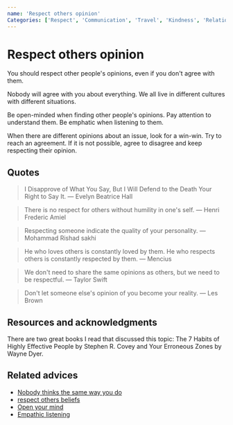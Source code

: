 ```yaml
---
name: 'Respect others opinion'
Categories: ['Respect', 'Communication', 'Travel', 'Kindness', 'Relationships', 'Integrity', 'Open-mindedness', 'Listening', 'Empathy']
---
```

# Respect others opinion

You should respect other people's opinions, even if you don't agree with them.

Nobody will agree with you about everything. We all live in different cultures with different situations.

Be open-minded when finding other people's opinions. Pay attention to understand them. Be emphatic when listening to them.

When there are different opinions about an issue, look for a win-win. Try to reach an agreement. If it is not possible, agree to disagree and keep respecting their opinion.

## Quotes

> I Disapprove of What You Say, But I Will Defend to the Death Your Right to Say It. — Evelyn Beatrice Hall

> There is no respect for others without humility in one's self. — Henri Frederic Amiel

> Respecting someone indicate the quality of your personality. — Mohammad Rishad sakhi

> He who loves others is constantly loved by them. He who respects others is constantly respected by them. — Mencius

> We don't need to share the same opinions as others, but we need to be respectful. — Taylor Swift

> Don't let someone else's opinion of you become your reality. — Les Brown

## Resources and acknowledgments

There are two great books I read that discussed this topic: The 7 Habits of Highly Effective People by Stephen R. Covey and Your Erroneous Zones by Wayne Dyer.

## Related advices

- [Nobody thinks the same way you do](../Nobody%20thinks%20the%20same%20way%20you%20do/index.md)
- [respect others beliefs](../Respect%20others%20beliefs/index.md)
- [Open your mind](../Open%20your%20mind/index.md)
- [Empathic listening](../Empathic%20listening/index.md)